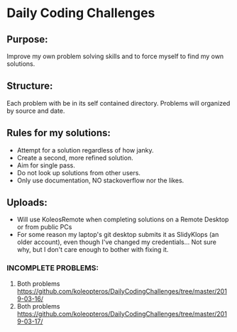 # Daily Coding Challenges

## Purpose:
Improve my own problem solving skills and to force myself to find my own solutions.

## Structure:
Each problem with be in its self contained directory.
Problems will organized by source and date.

## Rules for my solutions:
 - Attempt for a solution regardless of how janky.
 - Create a second, more refined solution.
 - Aim for single pass.
 - Do not look up solutions from other users.
 - Only use documentation, NO stackoverflow nor the likes.

## Uploads:
 - Will use KoleosRemote when completing solutions on a Remote Desktop or from public PCs
 - For some reason my laptop's git desktop submits it as SlidyKlops (an older account), even though I've changed my credentials... Not sure why, but I don't care enough to bother with fixing it.

### INCOMPLETE PROBLEMS:
1. Both problems https://github.com/koleopteros/DailyCodingChallenges/tree/master/2019-03-16/
2. Both problems https://github.com/koleopteros/DailyCodingChallenges/tree/master/2019-03-17/